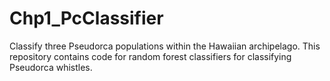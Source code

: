 # Chp1_PcClassifier
Classify three Pseudorca populations within the Hawaiian archipelago. This repository contains code for random forest classifiers for
classifying Pseudorca whistles.
